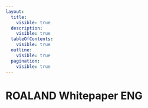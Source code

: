 ```yaml
---
layout:
  title:
    visible: true
  description:
    visible: true
  tableOfContents:
    visible: true
  outline:
    visible: true
  pagination:
    visible: true
---
```


# ROALAND Whitepaper ENG

<figure><img src="../.gitbook/assets/whitepaper_eng/ROALAND_Whitepaper_ENG_page-0001.jpg" alt=""><figcaption></figcaption></figure>

<figure><img src="../.gitbook/assets/whitepaper_eng/ROALAND_Whitepaper_ENG_page-0002.jpg" alt=""><figcaption></figcaption></figure>

<figure><img src="../.gitbook/assets/whitepaper_eng/ROALAND_Whitepaper_ENG_page-0003.jpg" alt=""><figcaption></figcaption></figure>

<figure><img src="../.gitbook/assets/whitepaper_eng/ROALAND_Whitepaper_ENG_page-0004.jpg" alt=""><figcaption></figcaption></figure>

<figure><img src="../.gitbook/assets/whitepaper_eng/ROALAND_Whitepaper_ENG_page-0005.jpg" alt=""><figcaption></figcaption></figure>

<figure><img src="../.gitbook/assets/whitepaper_eng/ROALAND_Whitepaper_ENG_page-0006.jpg" alt=""><figcaption></figcaption></figure>

<figure><img src="../.gitbook/assets/whitepaper_eng/ROALAND_Whitepaper_ENG_page-0007.jpg" alt=""><figcaption></figcaption></figure>

<figure><img src="../.gitbook/assets/whitepaper_eng/ROALAND_Whitepaper_ENG_page-0008.jpg" alt=""><figcaption></figcaption></figure>

<figure><img src="../.gitbook/assets/whitepaper_eng/ROALAND_Whitepaper_ENG_page-0009.jpg" alt=""><figcaption></figcaption></figure>

<figure><img src="../.gitbook/assets/whitepaper_eng/ROALAND_Whitepaper_ENG_page-0010.jpg" alt=""><figcaption></figcaption></figure>

<figure><img src="../.gitbook/assets/whitepaper_eng/ROALAND_Whitepaper_ENG_page-0011.jpg" alt=""><figcaption></figcaption></figure>

<figure><img src="../.gitbook/assets/whitepaper_eng/ROALAND_Whitepaper_ENG_page-0012.jpg" alt=""><figcaption></figcaption></figure>

<figure><img src="../.gitbook/assets/whitepaper_eng/ROALAND_Whitepaper_ENG_page-0013.jpg" alt=""><figcaption></figcaption></figure>

<figure><img src="../.gitbook/assets/whitepaper_eng/ROALAND_Whitepaper_ENG_page-0014.jpg" alt=""><figcaption></figcaption></figure>

<figure><img src="../.gitbook/assets/whitepaper_eng/ROALAND_Whitepaper_ENG_page-0015.jpg" alt=""><figcaption></figcaption></figure>

<figure><img src="../.gitbook/assets/whitepaper_eng/ROALAND_Whitepaper_ENG_page-0016.jpg" alt=""><figcaption></figcaption></figure>

<figure><img src="../.gitbook/assets/whitepaper_eng/ROALAND_Whitepaper_ENG_page-0017.jpg" alt=""><figcaption></figcaption></figure>

<figure><img src="../.gitbook/assets/whitepaper_eng/ROALAND_Whitepaper_ENG_page-0018.jpg" alt=""><figcaption></figcaption></figure>

<figure><img src="../.gitbook/assets/whitepaper_eng/ROALAND_Whitepaper_ENG_page-0019.jpg" alt=""><figcaption></figcaption></figure>

<figure><img src="../.gitbook/assets/whitepaper_eng/ROALAND_Whitepaper_ENG_page-0020.jpg" alt=""><figcaption></figcaption></figure>

<figure><img src="../.gitbook/assets/whitepaper_eng/ROALAND_Whitepaper_ENG_page-0021.jpg" alt=""><figcaption></figcaption></figure>

<figure><img src="../.gitbook/assets/whitepaper_eng/ROALAND_Whitepaper_ENG_page-0022.jpg" alt=""><figcaption></figcaption></figure>

<figure><img src="../.gitbook/assets/whitepaper_eng/ROALAND_Whitepaper_ENG_page-0023.jpg" alt=""><figcaption></figcaption></figure>

<figure><img src="../.gitbook/assets/whitepaper_eng/ROALAND_Whitepaper_ENG_page-0024.jpg" alt=""><figcaption></figcaption></figure>

<figure><img src="../.gitbook/assets/whitepaper_eng/ROALAND_Whitepaper_ENG_page-0025 (1).jpg" alt=""><figcaption></figcaption></figure>

